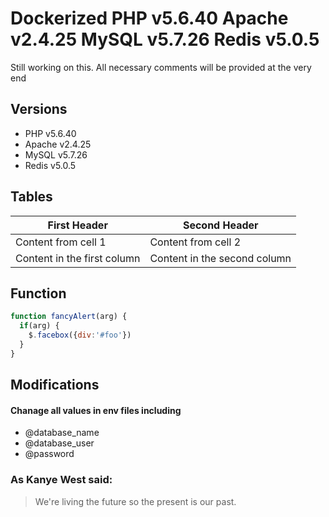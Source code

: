 # Dockerized PHP v5.6.40 Apache v2.4.25 MySQL v5.7.26 Redis v5.0.5

Still working on this.
All necessary comments will be provided at the very end

## Versions
*	PHP v5.6.40
*	Apache v2.4.25
*	MySQL v5.7.26
*	Redis v5.0.5

## Tables
First Header | Second Header
------------ | -------------
Content from cell 1 | Content from cell 2
Content in the first column | Content in the second column

## Function
```javascript
function fancyAlert(arg) {
  if(arg) {
    $.facebox({div:'#foo'})
  }
}
```
## Modifications
#### Chanage all values in env files including
* @database_name
* @database_user
* @password

### As Kanye West said:
> We're living the future so the present is our past.
